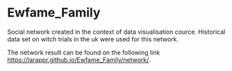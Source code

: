 # Ewfame_Family

Social network created in the context of data visualisation cource. Historical data set on witch trials in the uk were used for this network.

The network result can be found on the following link https://larappr.github.io/Ewfame_Family/network/.
